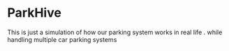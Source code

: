 # ParkHive
This is just a simulation of how our parking system works in real life . while handling multiple car parking systems  

